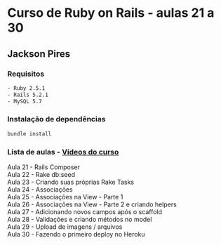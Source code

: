 # Curso de Ruby on Rails - aulas 21 a 30
## Jackson Pires

### Requisitos

```bash
- Ruby 2.5.1  
- Rails 5.2.1  
- MySQL 5.7
```

### Instalação de dependências

```bash
bundle install
```

### Lista de aulas - [Vídeos do curso](https://www.youtube.com/watch?v=ZHPondVB9RQ&list=PLe3LRfCs4go-mkvHRMSXEOG-HDbzesyaP)

Aula 21 - Rails Composer  
Aula 22 - Rake db:seed  
Aula 23 - Criando suas próprias Rake Tasks  
Aula 24 - Associações  
Aula 25 - Associações na View - Parte 1  
Aula 26 - Associações na View - Parte 2 e criando helpers  
Aula 27 - Adicionando novos campos após o scaffold  
Aula 28 - Validações e criando métodos no model  
Aula 29 - Upload de imagens / arquivos  
Aula 30 - Fazendo o primeiro deploy no Heroku  